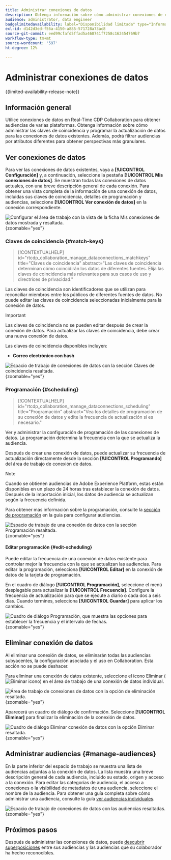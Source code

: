 ```yaml
---
title: Administrar conexiones de datos
description: Obtenga información sobre cómo administrar conexiones de datos, incluidas claves de coincidencia, programación, casos de uso y filtrado de audiencias en Real-Time CDP Collaboration
audience: administrator, data engineer
badgelimitedavailability: label="Disponibilidad limitada" type="Informative" url="https://helpx.adobe.com/legal/product-descriptions/real-time-customer-data-platform-collaboration.html newtab=true"
exl-id: d142d3ed-f56a-4150-a885-571728a73ac8
source-git-commit: eed99cfafd5ffad5a468741f7258c162454769b7
workflow-type: tm+mt
source-wordcount: '597'
ht-degree: 12%

---
```


# Administrar conexiones de datos

{{limited-availability-release-note}}

## Información general

Utilice conexiones de datos en Real-Time CDP Collaboration para obtener audiencias de varias plataformas. Obtenga información sobre cómo administrar las claves de coincidencia y programar la actualización de datos para las conexiones de datos existentes. Además, podrá filtrar audiencias por atributos diferentes para obtener perspectivas más granulares.

## Ver conexiones de datos

Para ver las conexiones de datos existentes, vaya a **[!UICONTROL Configuración]** y, a continuación, seleccione la pestaña **[!UICONTROL Mis conexiones de datos]**. Se muestran todas las conexiones de datos actuales, con una breve descripción general de cada conexión. Para obtener una vista completa de la información de una conexión de datos, incluidas sus claves de coincidencia, detalles de programación y audiencias, seleccione **[!UICONTROL Ver conexión de datos]** en la conexión correspondiente.

![Configurar el área de trabajo con la vista de la ficha Mis conexiones de datos mostrada y resaltada.](/help/assets/setup/manage-data-connection/my-data-connections.png){zoomable="yes"}

### Claves de coincidencia {#match-keys}

>[!CONTEXTUALHELP]
>id="rtcdp_collaboration_manage_dataconnections_matchkeys"
>title="Claves de coincidencia"
>abstract="Las claves de coincidencia determinan cómo coincidirán los datos de diferentes fuentes. Elija las claves de coincidencia más relevantes para sus casos de uso y directrices de privacidad."

Las claves de coincidencia son identificadores que se utilizan para reconciliar miembros entre los públicos de diferentes fuentes de datos. No puede editar las claves de coincidencia seleccionadas inicialmente para la conexión de datos.

>[!IMPORTANT]
> 
>Las claves de coincidencia no se pueden editar después de crear la conexión de datos. Para actualizar las claves de coincidencia, debe crear una nueva conexión de datos.

Las claves de coincidencia disponibles incluyen:

- **Correo electrónico con hash**

![Espacio de trabajo de conexiones de datos con la sección Claves de coincidencia resaltada.](/help/assets/setup/manage-data-connection/view-data-connection-match-keys.png){zoomable="yes"}

### Programación {#scheduling}

>[!CONTEXTUALHELP]
>id="rtcdp_collaboration_manage_dataconnections_scheduling"
>title="Programación"
>abstract="Vea los detalles de programación de su conexión de datos y edite la frecuencia de actualización si es necesario."

Ver y administrar la configuración de programación de las conexiones de datos. La programación determina la frecuencia con la que se actualiza la audiencia.

Después de crear una conexión de datos, puede actualizar su frecuencia de actualización directamente desde la sección **[!UICONTROL Programando]** del área de trabajo de conexión de datos.

>[!NOTE]
>
>Cuando se obtienen audiencias de Adobe Experience Platform, estas están disponibles en un plazo de 24 horas tras establecer la conexión de datos. Después de la importación inicial, los datos de audiencia se actualizan según la frecuencia definida.

Para obtener más información sobre la programación, consulte la [sección de programación](/help/guide/setup/onboard-audiences.md#schedule) en la guía para configurar audiencias.

![Espacio de trabajo de una conexión de datos con la sección Programación resaltada.](/help/assets/setup/manage-data-connection/view-data-connection-scheduling.png){zoomable="yes"}

#### Editar programación {#edit-scheduling}

Puede editar la frecuencia de una conexión de datos existente para controlar mejor la frecuencia con la que se actualizan las audiencias. Para editar la programación, selecciona **[!UICONTROL Editar]** en la conexión de datos de la tarjeta de programación.

En el cuadro de diálogo **[!UICONTROL Programación]**, seleccione el menú desplegable para actualizar la **[!UICONTROL Frecuencia]**. Configure la frecuencia de actualización para que se ejecute a diario o cada dos a seis días. Cuando termines, selecciona **[!UICONTROL Guardar]** para aplicar los cambios.

![Cuadro de diálogo Programación, que muestra las opciones para establecer la frecuencia y el intervalo de fechas.](../../assets/setup/manage-data-connection/scheduling-dialog.png){zoomable="yes"}

## Eliminar conexión de datos

Al eliminar una conexión de datos, se eliminarán todas las audiencias subyacentes, la configuración asociada y el uso en Collaboration. Esta acción no se puede deshacer.

Para eliminar una conexión de datos existente, seleccione el icono Eliminar (![Eliminar icono](/help/assets/common/delete.svg)) en el área de trabajo de una conexión de datos individual.

![Área de trabajo de conexiones de datos con la opción de eliminación resaltada.](/help/assets/setup/manage-data-connection/delete-data-connection.png){zoomable="yes"}

Aparecerá un cuadro de diálogo de confirmación. Seleccione **[!UICONTROL Eliminar]** para finalizar la eliminación de la conexión de datos.

![Cuadro de diálogo Eliminar conexión de datos con la opción Eliminar resaltada.](/help/assets/setup/manage-data-connection/delete-data-connection-confirm.png){zoomable="yes"}

## Administrar audiencias {#manage-audiences}

En la parte inferior del espacio de trabajo se muestra una lista de audiencias adjuntas a la conexión de datos. La lista muestra una breve descripción general de cada audiencia, incluido su estado, origen y acceso a la conexión. Para editar las categorías de audiencia, el acceso a conexiones o la visibilidad de metadatos de una audiencia, seleccione el nombre de la audiencia. Para obtener una guía completa sobre cómo administrar una audiencia, consulte la guía [ver audiencias individuales](./onboard-audiences.md#view-individual-audiences).

![Espacio de trabajo de conexiones de datos con las audiencias resaltadas.](/help/assets/setup/manage-data-connection/view-data-connection-manage-audiences.png){zoomable="yes"}

## Próximos pasos

Después de administrar las conexiones de datos, puede [descubrir superposiciones](/help/guide/collaborate/discover.md) entre sus audiencias y las audiencias que su colaborador ha hecho reconocibles.
